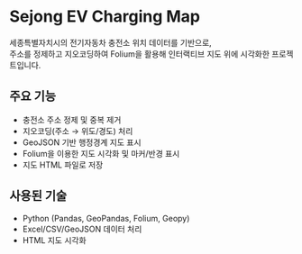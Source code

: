 # Sejong EV Charging Map
세종특별자치시의 전기자동차 충전소 위치 데이터를 기반으로,  
주소를 정제하고 지오코딩하여 Folium을 활용해 인터랙티브 지도 위에 시각화한 프로젝트입니다.

## 주요 기능
- 충전소 주소 정제 및 중복 제거
- 지오코딩(주소 → 위도/경도) 처리
- GeoJSON 기반 행정경계 지도 표시
- Folium을 이용한 지도 시각화 및 마커/반경 표시
- 지도 HTML 파일로 저장

## 사용된 기술
- Python (Pandas, GeoPandas, Folium, Geopy)
- Excel/CSV/GeoJSON 데이터 처리
- HTML 지도 시각화
